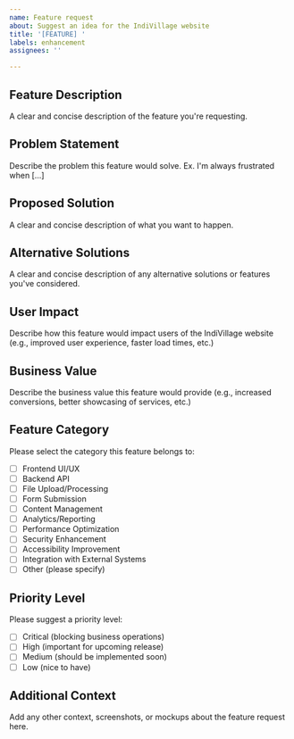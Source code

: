 ```yaml
---
name: Feature request
about: Suggest an idea for the IndiVillage website
title: '[FEATURE] '
labels: enhancement
assignees: ''

---
```


## Feature Description
A clear and concise description of the feature you're requesting.

## Problem Statement
Describe the problem this feature would solve. Ex. I'm always frustrated when [...]

## Proposed Solution
A clear and concise description of what you want to happen.

## Alternative Solutions
A clear and concise description of any alternative solutions or features you've considered.

## User Impact
Describe how this feature would impact users of the IndiVillage website (e.g., improved user experience, faster load times, etc.)

## Business Value
Describe the business value this feature would provide (e.g., increased conversions, better showcasing of services, etc.)

## Feature Category
Please select the category this feature belongs to:
- [ ] Frontend UI/UX
- [ ] Backend API
- [ ] File Upload/Processing
- [ ] Form Submission
- [ ] Content Management
- [ ] Analytics/Reporting
- [ ] Performance Optimization
- [ ] Security Enhancement
- [ ] Accessibility Improvement
- [ ] Integration with External Systems
- [ ] Other (please specify)

## Priority Level
Please suggest a priority level:
- [ ] Critical (blocking business operations)
- [ ] High (important for upcoming release)
- [ ] Medium (should be implemented soon)
- [ ] Low (nice to have)

## Additional Context
Add any other context, screenshots, or mockups about the feature request here.